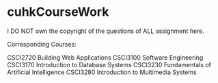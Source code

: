 # cuhkCourseWork

I DO NOT own the copyright of the questions of ALL assignment here. 

Corresponding Courses:

CSCI2720 Building Web Applications
CSCI3100 Software Engineering
CSCI3170 Introduction to Database Systems
CSCI3230 Fundamentals of Artificial Intelligence
CSCI3280 Introduction to Multimedia Systems
